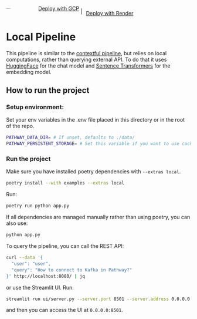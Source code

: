 <p align="left">
  <a href="https://pathway.com/developers/user-guide/deployment/gcp-deploy" style="display: inline-flex; align-items: center;">
    <img src="https://www.gstatic.com/pantheon/images/welcome/supercloud.svg" alt="GCP Logo" height="1.2em"> <span style="margin-left: 5px;">Deploy with GCP</span>
  </a> | 
  <a href="https://pathway.com/developers/user-guide/deployment/render-deploy" style="display: inline-flex; align-items: center;">
    <img src="../../../assets/render.png" alt="Render Logo" height="1.2em"> <span style="margin-left: 5px;">Deploy with Render</span>
  </a>
</p>

# Local Pipeline

This pipeline is similar to the [contextful pipeline](),  but relies on local computations, rather than querying external API. To do that it uses [HuggingFace](https://huggingface.co/) for the chat model and [Sentence Transformers](https://www.sbert.net/) for the embedding model.

## How to run the project

### Setup environment:
Set your env variables in the .env file placed in this directory or in the root of the repo.

```bash
PATHWAY_DATA_DIR= # If unset, defaults to ./data/
PATHWAY_PERSISTENT_STORAGE= # Set this variable if you want to use caching
```

### Run the project

Make sure you have installed poetry dependencies with `--extras local`. 

```bash
poetry install --with examples --extras local
```

Run:

```bash
poetry run python app.py
```

If all dependencies are managed manually rather than using poetry, you can also use:

```bash
python app.py
```

To query the pipeline, you can call the REST API:

```bash
curl --data '{
  "user": "user",
  "query": "How to connect to Kafka in Pathway?"
}' http://localhost:8080/ | jq
```

or use the Streamlit UI. Run:
```bash
streamlit run ui/server.py --server.port 8501 --server.address 0.0.0.0
```
and then you can access the UI at `0.0.0.0:8501`.
